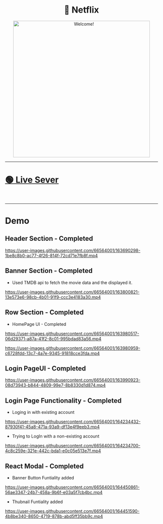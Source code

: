 <div align="center" >
  
  <h1> 🔴 Netflix </h1>
  <img src="https://user-images.githubusercontent.com/66564001/163689958-09b30d37-a5d8-4058-b695-73cbccb3cb20.gif" alt="Welcome!" width="450"/>
  <hr>
</div>

# [🟢 Live Sever](https://netflix-clone-v1-sunami.netlify.app/)

<br>
<hr>

# Demo

## Header Section - Completed

https://user-images.githubusercontent.com/66564001/163690298-1be8c8b0-ac77-4f26-814f-72cd71e7fb8f.mp4


## Banner Section - Completed

* Used TMDB api to fetch the movie data and the displayed it.


https://user-images.githubusercontent.com/66564001/163800821-13e573e6-98cb-4b01-91f9-ccc3e4183a30.mp4

## Row Section - Completed

* HomePage UI - Completed

https://user-images.githubusercontent.com/66564001/163980517-06d29371-a87a-41f2-8c01-995bdad83a56.mp4


https://user-images.githubusercontent.com/66564001/163980959-c6728fdd-13c7-4a7e-9345-91818cce3fda.mp4

## Login PageUI - Completed


https://user-images.githubusercontent.com/66564001/163990923-08d73943-b844-4809-99e7-8b8330d1d874.mp4


## Login Page Functionality - Completed

* Loging in with existing account

https://user-images.githubusercontent.com/66564001/164234432-87930f41-45a8-471a-93a9-df13e4f9eeb3.mp4


* Trying to LogIn with a non-existing account

https://user-images.githubusercontent.com/66564001/164234700-4c8c259e-321e-442c-bda1-e0c05e513e7f.mp4

<!-- For Soham * SignUp with a new account


https://user-images.githubusercontent.com/66564001/164236038-2e93e69c-7953-4ba2-b976-6740e71d0c78.mp4




https://user-images.githubusercontent.com/66564001/164236351-30492432-42a8-4166-9395-8c496892c1b4.mp4 -->


## React Modal - Completed

* Banner Button Funtiality added

https://user-images.githubusercontent.com/66564001/164450861-56ae3347-24b7-458a-9b6f-e03a5f7cb4bc.mp4

* Thubnail Funtiality added


https://user-images.githubusercontent.com/66564001/164451590-4b8be340-8650-4719-878b-abd5ff35bb9c.mp4


